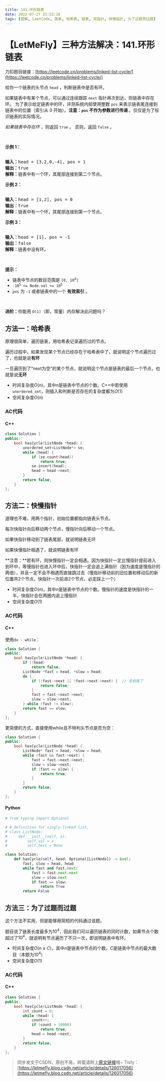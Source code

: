 ```yaml
---
title: 141.环形链表
date: 2022-07-27 15:53:16
tags: [题解, LeetCode, 简单, 哈希表, 链表, 双指针, 快慢指针, 为了过题而过题]
---
```


# 【LetMeFly】三种方法解决：141.环形链表

力扣题目链接：[https://leetcode.cn/problems/linked-list-cycle/](https://leetcode.cn/problems/linked-list-cycle/)

<p>给你一个链表的头节点 <code>head</code> ，判断链表中是否有环。</p>

<p>如果链表中有某个节点，可以通过连续跟踪 <code>next</code> 指针再次到达，则链表中存在环。 为了表示给定链表中的环，评测系统内部使用整数 <code>pos</code> 来表示链表尾连接到链表中的位置（索引从 0 开始）。<strong>注意：<code>pos</code> 不作为参数进行传递&nbsp;</strong>。仅仅是为了标识链表的实际情况。</p>

<p><em>如果链表中存在环</em>&nbsp;，则返回 <code>true</code> 。 否则，返回 <code>false</code> 。</p>

<p>&nbsp;</p>

<p><strong>示例 1：</strong></p>

<p><img alt="" src="https://assets.leetcode-cn.com/aliyun-lc-upload/uploads/2018/12/07/circularlinkedlist.png" /></p>

<pre>
<strong>输入：</strong>head = [3,2,0,-4], pos = 1
<strong>输出：</strong>true
<strong>解释：</strong>链表中有一个环，其尾部连接到第二个节点。
</pre>

<p><strong>示例&nbsp;2：</strong></p>

<p><img alt="" src="https://assets.leetcode-cn.com/aliyun-lc-upload/uploads/2018/12/07/circularlinkedlist_test2.png" /></p>

<pre>
<strong>输入：</strong>head = [1,2], pos = 0
<strong>输出：</strong>true
<strong>解释：</strong>链表中有一个环，其尾部连接到第一个节点。
</pre>

<p><strong>示例 3：</strong></p>

<p><img alt="" src="https://assets.leetcode-cn.com/aliyun-lc-upload/uploads/2018/12/07/circularlinkedlist_test3.png" /></p>

<pre>
<strong>输入：</strong>head = [1], pos = -1
<strong>输出：</strong>false
<strong>解释：</strong>链表中没有环。
</pre>

<p>&nbsp;</p>

<p><strong>提示：</strong></p>

<ul>
	<li>链表中节点的数目范围是 <code>[0, 10<sup>4</sup>]</code></li>
	<li><code>-10<sup>5</sup> &lt;= Node.val &lt;= 10<sup>5</sup></code></li>
	<li><code>pos</code> 为 <code>-1</code> 或者链表中的一个 <strong>有效索引</strong> 。</li>
</ul>

<p>&nbsp;</p>

<p><strong>进阶：</strong>你能用 <code>O(1)</code>（即，常量）内存解决此问题吗？</p>


    
## 方法一：哈希表

原理很简单，遍历链表，用哈希表记录遍历过的节点。

遍历过程中，如果发现某个节点已经存在于哈希表中了，就说明这个节点遍历过了，也就是说**有环**

一旦遍历到了“next为空”的某个节点，就说明这个节点是链表的最后一个节点，也就是说**无环**

+ 时间复杂度$O(n)$，其中$n$是链表中节点的个数。C++中若使用```unordered_set```，则插入和判断是否存在的复杂度都为$O(1)$
+ 空间复杂度$O(n)$

### AC代码

#### C++

```cpp
class Solution {
public:
    bool hasCycle(ListNode *head) {
        unordered_set<ListNode*> se;
        while (head) {
            if (se.count(head))
                return true;
            se.insert(head);
            head = head->next;
        }
        return false;
    }
};
```

## 方法二：快慢指针

道理也不难，用两个指针，初始位置都指向链表头节点。

每次快指针向后移动两个节点，慢指针向后移动一个节点。

如果快指针移动到了链表尾部，就说明链表无环

如果快慢指针相遇了，就说明链表有环

**注意：**若有环，则快慢指针一定会相遇。因为快指针一定比慢指针提前进入到环中，等慢指针也进入环中后，快指针一定会追上满指针（因为速度是慢指针的两倍），并且一定不会不相遇而直接跳过去（慢指针移动前的旧位置和移动后的新位置共$2$个节点，快指针一次前进$2$个节点，必定踩上一个）

+ 时间复杂度$O(n)$，其中$n$是链表中节点的个数。慢指针的速度是快指针的一半，快指针会在两圈内追上慢指针
+ 空间复杂度$O(1)$

### AC代码

#### C++

使用```do - while```：

```cpp
class Solution {
public:
    bool hasCycle(ListNode *head) {
        if (!head)
            return false;
        ListNode *fast = head, *slow = head;
        do {
            if (!fast->next || !fast->next->next) {  // 走到尾了
                return false;
            }
            fast = fast->next->next;
            slow = slow->next;
        } while (fast != slow);
        return fast == slow;
    }
};
```

更简便的方式，直接使用while且不特判头节点是否为空：

```cpp
class Solution {
public:
    bool hasCycle(ListNode *head) {
        ListNode* fast = head, *slow = head;
        while (fast && fast->next) {
            fast = fast->next->next;
            slow = slow->next;
            if (fast == slow) {
                return true;
            }
        }
        return false;
    }
};
```

#### Python

```python
# from typing import Optional

# # Definition for singly-linked list.
# class ListNode:
#     def __init__(self, x):
#         self.val = x
#         self.next = None

class Solution:
    def hasCycle(self, head: Optional[ListNode]) -> bool:
        fast, slow = head, head
        while fast and fast.next:
            fast = fast.next.next
            slow = slow.next
            if fast == slow:
                return True
        return False
```

## 方法三：为了过题而过题

这个方法不实用，但是能够用简短的代码通过该题。

题目说了链表长度最多为$10^4$，因此我们可以遍历链表的同时计数，如果节点个数超过了$10^4$，就说明有节点遍历了不只一次，即说明链表中有环。

+ 时间复杂度$O(n \vee C)$，其中$n$是链表中节点的个数。$C$是链表中节点的最大数目（本题为$10^4$）
+ 空间复杂度$O(1)$

### AC代码

#### C++

```cpp
class Solution {
public:
    bool hasCycle(ListNode *head) {
        int count = 0;
        while (head) {
            count++;
            if (count > 10000)
                return true;
            head = head->next;
        }
        return false;
    }
};
```

> 同步发文于CSDN，原创不易，转载请附上[原文链接](https://blog.tisfy.eu.org/2022/07/27/LeetCode%200141.%E7%8E%AF%E5%BD%A2%E9%93%BE%E8%A1%A8/)哦~
> Tisfy：[https://letmefly.blog.csdn.net/article/details/126017056](https://letmefly.blog.csdn.net/article/details/126017056)

